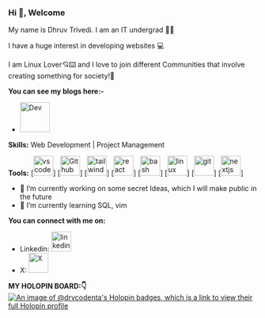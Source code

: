 ### Hi 👋, Welcome

<!--
**drvcodenta/drvcodenta** is a ✨ _special_ ✨ repository because its `README.md` (this file) appears on your GitHub profile.
-->

My name is Dhruv Trivedi. I am an IT undergrad 👨‍🎓

I have a huge interest in developing websites 💻 

I am Linux Lover💘⌨️ and I love to join different Communities that involve creating something for society!👐

**You can see my blogs here:-**
- [<img src='https://cdn6.aptoide.com/imgs/c/c/4/cc4728ef462176c828948f9ce056fa5f_icon.png' alt='Dev' height='60'>](https://dev.to/drvcodenta)

**Skills:**
Web Development | Project Management

**Tools:**
[<img src='https://upload.wikimedia.org/wikipedia/commons/thumb/2/2d/Visual_Studio_Code_1.18_icon.svg/640px-Visual_Studio_Code_1.18_icon.svg.png' alt='vscode' height='40'>] [<img src='https://upload.wikimedia.org/wikipedia/commons/thumb/2/24/Github_logo_svg.svg/640px-Github_logo_svg.svg.png' alt='Github' height='40'>] [<img src='https://upload.wikimedia.org/wikipedia/commons/thumb/d/d5/Tailwind_CSS_Logo.svg/640px-Tailwind_CSS_Logo.svg.png' alt='tailwindcss' height='40'>] [<img src='https://upload.wikimedia.org/wikipedia/commons/thumb/a/a7/React-icon.svg/640px-React-icon.svg.png' alt='react' height='40'>] [<img src='https://upload.wikimedia.org/wikipedia/commons/thumb/8/82/Gnu-bash-logo.svg/640px-Gnu-bash-logo.svg.png' alt='bash' height='40'>] [<img src='https://upload.wikimedia.org/wikipedia/commons/thumb/3/3c/TuxFlat.svg/640px-TuxFlat.svg.png' alt='linux' height='40'>] [<img src='https://upload.wikimedia.org/wikipedia/commons/thumb/e/e0/Git-logo.svg/640px-Git-logo.svg.png' alt='git' height='40'>] [<img src='https://en.wikipedia.org/wiki/Next.js#/media/File:Nextjs-logo.svg' alt='nextjs' height='40'>]


- 🔭 I’m currently working on some secret Ideas, which I will make public in the future
- 🌱 I’m currently learning SQL, vim

**You can connect with me on:**
- Linkedin: [<img src='https://upload.wikimedia.org/wikipedia/commons/thumb/e/e6/729101_linkedin_icon.png/640px-729101_linkedin_icon.png' alt='linkedin id' height='40'>](https://www.linkedin.com/in/dhruv-trivedi-06a767228?utm_source=share&utm_campaign=share_via&utm_content=profile&utm_medium=android_app)
- X: [<img src='https://upload.wikimedia.org/wikipedia/commons/thumb/5/57/X_logo_2023_%28white%29.png/640px-X_logo_2023_%28white%29.png' alt='X' height='40'>](https://twitter.com/DhruvTr89566170)



**MY HOLOPIN BOARD:👇**
[![An image of @drvcodenta's Holopin badges, which is a link to view their full Holopin profile](https://holopin.me/drvcodenta)](https://holopin.io/@drvcodenta)
